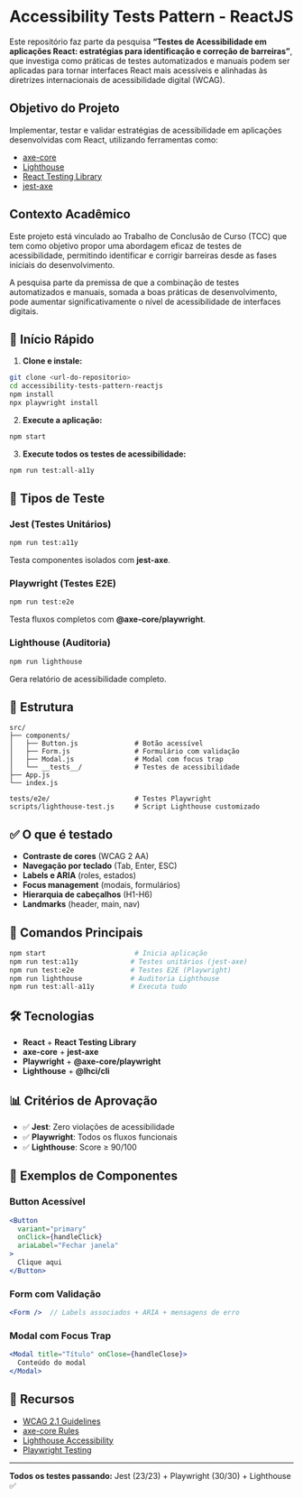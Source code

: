 # Accessibility Tests Pattern - ReactJS

Este repositório faz parte da pesquisa **“Testes de Acessibilidade em aplicações React: estratégias para identificação e correção de barreiras”**, que investiga como práticas de testes automatizados e manuais podem ser aplicadas para tornar interfaces React mais acessíveis e alinhadas às diretrizes internacionais de acessibilidade digital (WCAG).

## Objetivo do Projeto

Implementar, testar e validar estratégias de acessibilidade em aplicações desenvolvidas com React, utilizando ferramentas como:

- [axe-core](https://www.deque.com/axe/)
- [Lighthouse](https://developer.chrome.com/docs/lighthouse/overview/)
- [React Testing Library](https://testing-library.com/docs/react-testing-library/intro/)
- [jest-axe](https://github.com/nickcolley/jest-axe)

## Contexto Acadêmico

Este projeto está vinculado ao Trabalho de Conclusão de Curso (TCC) que tem como objetivo propor uma abordagem eficaz de testes de acessibilidade, permitindo identificar e corrigir barreiras desde as fases iniciais do desenvolvimento.

A pesquisa parte da premissa de que a combinação de testes automatizados e manuais, somada a boas práticas de desenvolvimento, pode aumentar significativamente o nível de acessibilidade de interfaces digitais.


## 🚀 Início Rápido

1. **Clone e instale:**
```bash
git clone <url-do-repositorio>
cd accessibility-tests-pattern-reactjs
npm install
npx playwright install
```

2. **Execute a aplicação:**
```bash
npm start
```

3. **Execute todos os testes de acessibilidade:**
```bash
npm run test:all-a11y
```

## 🧪 Tipos de Teste

### Jest (Testes Unitários)
```bash
npm run test:a11y
```
Testa componentes isolados com **jest-axe**.

### Playwright (Testes E2E)  
```bash
npm run test:e2e
```
Testa fluxos completos com **@axe-core/playwright**.

### Lighthouse (Auditoria)
```bash
npm run lighthouse
```
Gera relatório de acessibilidade completo.

## 📁 Estrutura

```
src/
├── components/
│   ├── Button.js              # Botão acessível
│   ├── Form.js                # Formulário com validação
│   ├── Modal.js               # Modal com focus trap
│   └── __tests__/             # Testes de acessibilidade
├── App.js
└── index.js

tests/e2e/                     # Testes Playwright
scripts/lighthouse-test.js     # Script Lighthouse customizado
```

## ✅ O que é testado

- **Contraste de cores** (WCAG 2 AA)
- **Navegação por teclado** (Tab, Enter, ESC)
- **Labels e ARIA** (roles, estados)
- **Focus management** (modais, formulários)
- **Hierarquia de cabeçalhos** (H1-H6)
- **Landmarks** (header, main, nav)

## 🎯 Comandos Principais

```bash
npm start                      # Inicia aplicação
npm run test:a11y             # Testes unitários (jest-axe)
npm run test:e2e              # Testes E2E (Playwright)
npm run lighthouse            # Auditoria Lighthouse
npm run test:all-a11y         # Executa tudo
```

## 🛠️ Tecnologias

- **React** + **React Testing Library**
- **axe-core** + **jest-axe** 
- **Playwright** + **@axe-core/playwright**
- **Lighthouse** + **@lhci/cli**

## 📊 Critérios de Aprovação

- ✅ **Jest**: Zero violações de acessibilidade
- ✅ **Playwright**: Todos os fluxos funcionais
- ✅ **Lighthouse**: Score ≥ 90/100

## 🔧 Exemplos de Componentes

### Button Acessível
```jsx
<Button 
  variant="primary" 
  onClick={handleClick}
  ariaLabel="Fechar janela"
>
  Clique aqui
</Button>
```

### Form com Validação
```jsx
<Form />  // Labels associados + ARIA + mensagens de erro
```

### Modal com Focus Trap
```jsx
<Modal title="Título" onClose={handleClose}>
  Conteúdo do modal
</Modal>
```

## 📖 Recursos

- [WCAG 2.1 Guidelines](https://www.w3.org/WAI/WCAG21/quickref/)
- [axe-core Rules](https://github.com/dequelabs/axe-core/blob/develop/doc/rule-descriptions.md)
- [Lighthouse Accessibility](https://web.dev/accessibility-scoring/)
- [Playwright Testing](https://playwright.dev/docs/writing-tests)

---

**Todos os testes passando:** Jest (23/23) + Playwright (30/30) + Lighthouse ✅ 